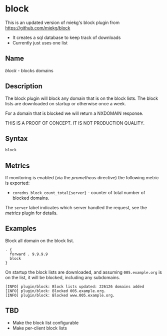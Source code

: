 # block

This is an updated version of miekg's block plugin from https://github.com/miekg/block

- It creates a sql database to keep track of downloads
- Currently just uses one list

## Name

*block* - blocks domains

## Description

The block plugin will block any domain that is on the block lists. The block lists are downloaded on
startup or otherwise once a week.

For a domain that is blocked we will return a NXDOMAIN response.

THIS IS A PROOF OF CONCEPT. IT IS NOT PRODUCTION QUALITY.

## Syntax

~~~ txt
block
~~~

## Metrics

If monitoring is enabled (via the *prometheus* directive) the following metric is exported:

* `coredns_block_count_total{server}` - counter of total number of blocked domains.

The `server` label indicates which server handled the request, see the *metrics* plugin for details.

## Examples

Block all domain on the block list.

``` corefile
. {
  forward . 9.9.9.9
  block
}
```

On startup the block lists are downloaded, and assuming `005.example.org` is on the list, it will
be blocked, including any subdomains.

~~~
[INFO] plugin/block: Block lists updated: 226126 domains added
[INFO] plugin/block: Blocked 005.example.org.
[INFO] plugin/block: Blocked www.005.example.org.
~~~

## TBD
- Make the block list configurable
- Make per-client block lists
